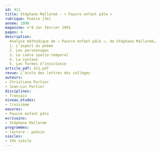 ```yaml
---
id: 411
title: Stéphane Mallarmé – « Pauvre enfant pâle »
rubrique: Poésie [3e]
annee: 1990
magazine: n°8 1er février 1991
pages: 4
description: 
  Analyse méthodique de « Pauvre enfant pâle », de Stéphane Mallarmé…
  1. L’aspect du poème
  2. Les personnages
  3. Le cadre spatio-temporel
  4. La syntaxe
  5. Les formes d’insistance
article_pdf: 411.pdf
revue: L’école des lettres des collèges
auteurs:
- Christiane Portier
- Jean-Luc Portier
disciplines:
- français
niveau_etudes:
- troisième
oeuvres:
- Pauvre enfant pâle
ecrivains:
- Stéphane Mallarmé
programmes:
- lecture - poésie
siecles:
- 19e siècle
---
```

